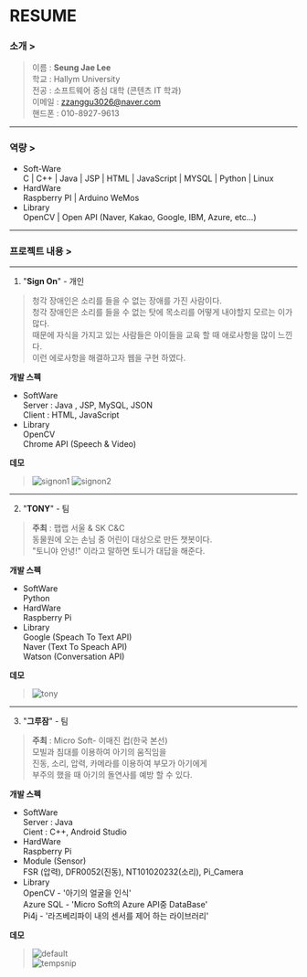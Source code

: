 RESUME
========
### 소개 >  
  > 이름 : **Seung Jae Lee**  
  > 학교 : Hallym University   
  > 전공 : 소프트웨어 중심 대학 (콘텐츠 IT 학과)  
  > 이메일 : zzanggu3026@naver.com  
  > 핸드폰 : 010-8927-9613  
  
----------------------

### 역량 >  
  * Soft-Ware  
   C | C++ | Java | JSP | HTML | JavaScript | MYSQL | Python |  Linux  
  * HardWare  
   Raspberry PI | Arduino WeMos
  * Library  
   OpenCV | Open API (Naver, Kakao, Google, IBM, Azure, etc...)  
  
-----------------------

### 프로젝트 내용 >  

-----------------------

1. "**Sign On**"   - 개인
>  청각 장애인은 소리를 들을 수 없는 장애를 가진 사람이다.  
>  청각 장애인은 소리를 들을 수 없는 탓에 목소리를 어떻게 내야할지 모르는 이가 많다.  
>  때문에 자식을 가지고 있는 사람들은 아이들을 교육 할 때 애로사항을 많이 느낀다.   
>  이런 에로사항을 해결하고자 웹을 구현 하였다.  

**개발 스펙**   
* SoftWare    
Server : Java , JSP, MySQL, JSON  
Client : HTML, JavaScript  
* Library    
OpenCV  
Chrome API (Speech & Video)  

**데모**  
> ![signon1](https://user-images.githubusercontent.com/35250107/48616015-be9bfd80-e9d5-11e8-801e-924e3f7c9985.PNG) ![signon2](https://user-images.githubusercontent.com/35250107/48616092-f014c900-e9d5-11e8-9e09-b45666ac82dc.PNG)
  
-----------------------

2. "**TONY**"   - 팀
> **주최** : 팹랩 서울 & SK C&C  
> 동물원에 오는 손님 중 어린이 대상으로 만든 챗봇이다.  
>"토니야 안녕!" 이라고 말하면 토니가 대답을 해준다.  

**개발 스펙**    
* SoftWare     
Python  
* HardWare    
Raspberry Pi  
* Library     
Google (Speach To Text API)  
Naver (Text To Speach API)  
Watson (Conversation API)  
  
**데모**    
> ![tony](https://user-images.githubusercontent.com/35250107/48616160-1fc3d100-e9d6-11e8-8126-771c07f3b91d.PNG)  

-----------------------

3. "**그루잠**"  - 팀
> **주최** : Micro Soft- 이매진 컵(한국 본선)  
> 모빌과 침대를 이용하여 아기의 움직임을  
> 진동, 소리, 압력, 카메라를 이용하여 부모가 아기에게  
> 부주의 했을 때 아기의 돌연사를 예방 할 수 있다.  

**개발 스펙**
* SoftWare  
Server : Java  
Cient  : C++, Android Studio    
* HardWare  
Raspberry Pi  
* Module (Sensor)    
FSR (압력), DFR0052(진동), NT101020232(소리), Pi_Camera  
* Library  
OpenCV - '아기의 얼굴을 인식'  
Azure SQL - 'Micro Soft의 Azure API중 DataBase'  
Pi4j - '라즈베리파이 내의 센서를 제어 하는 라이브러리'  

**데모**  
> ![default](https://user-images.githubusercontent.com/35250107/48616238-58fc4100-e9d6-11e8-9897-601b04665f25.png)  
> ![tempsnip](https://user-images.githubusercontent.com/35250107/48616251-631e3f80-e9d6-11e8-96f1-4462c50b6979.png)
  
